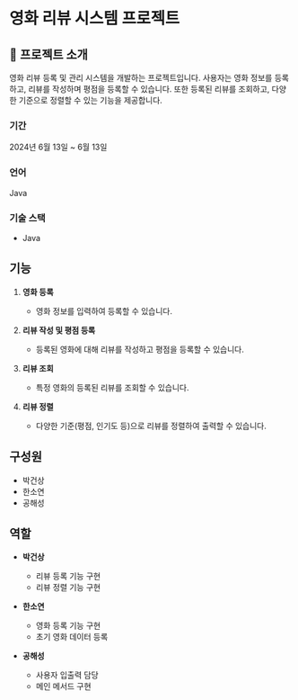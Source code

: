 # 영화 리뷰 시스템 프로젝트

## 📝 프로젝트 소개

영화 리뷰 등록 및 관리 시스템을 개발하는 프로젝트입니다. 사용자는 영화 정보를 등록하고, 리뷰를 작성하며 평점을 등록할 수 있습니다. 또한 등록된 리뷰를 조회하고, 다양한 기준으로 정렬할 수 있는 기능을 제공합니다.

### 기간

2024년 6월 13일 ~ 6월 13일

### 언어

Java

### 기술 스택

- Java

## 기능

1. **영화 등록**
   - 영화 정보를 입력하여 등록할 수 있습니다.
   
2. **리뷰 작성 및 평점 등록**
   - 등록된 영화에 대해 리뷰를 작성하고 평점을 등록할 수 있습니다.
   
3. **리뷰 조회**
   - 특정 영화의 등록된 리뷰를 조회할 수 있습니다.
   
4. **리뷰 정렬**
   - 다양한 기준(평점, 인기도 등)으로 리뷰를 정렬하여 출력할 수 있습니다.

## 구성원

* 박건상
* 한소연
* 공해성

## 역할

* **박건상**
  - 리뷰 등록 기능 구현
  - 리뷰 정렬 기능 구현
  
* **한소연**
  - 영화 등록 기능 구현
  - 초기 영화 데이터 등록
  
* **공해성**
  - 사용자 입출력 담당
  - 메인 메서드 구현

